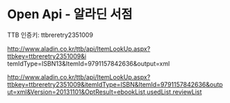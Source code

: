 # Open Api - 알라딘 서점


TTB 인증키: ttbreretry2351009

http://www.aladin.co.kr/ttb/api/ItemLookUp.aspx?ttbkey=ttbreretry2351009&i
temIdType=ISBN13&ItemId=9791157842636&output=xml



http://www.aladin.co.kr/ttb/api/ItemLookUp.aspx?ttbkey=ttbreretry2351009&itemIdType=ISBN&ItemId=9791157842636&output=xml&Version=20131101&OptResult=ebookList,usedList,reviewList